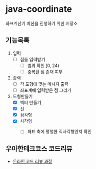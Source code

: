 # java-coordinate
좌표계산기 미션을 진행하기 위한 저장소

## 기능목록
1. 입력
    - [ ] 점들 입력받기
        - [ ] 범위 확인 [0, 24)
        - [ ] 중복된 점 존재 여부
       
2. 출력
    - [ ] 각 도형에 맞는 메시지 출력
    - [ ] 좌표계에 입력받은 점 그리기

3. 도형만들기
    - [x] 벡터 만들기
    - [x] 선
    - [x] 삼각형
    - [x] 사각형
        - [ ] 좌표 축에 평행한 직사각형인지 확인


## 우아한테크코스 코드리뷰
* [온라인 코드 리뷰 과정](https://github.com/woowacourse/woowacourse-docs/blob/master/maincourse/README.md)

